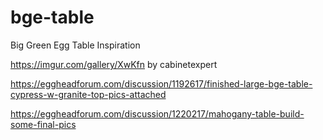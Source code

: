 # bge-table
Big Green Egg Table Inspiration

https://imgur.com/gallery/XwKfn by cabinetexpert

https://eggheadforum.com/discussion/1192617/finished-large-bge-table-cypress-w-granite-top-pics-attached 

https://eggheadforum.com/discussion/1220217/mahogany-table-build-some-final-pics
